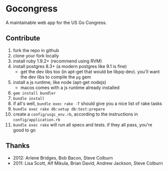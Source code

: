 Gocongress
==========

A maintainable web app for the US Go Congress.

Contribute
---------

1. fork the repo in github
1. clone your fork locally
1. install ruby 1.9.2+ (recommend using RVM)
1. install postgres 8.3+ (a modern postgres like 9.1 is fine)
    - get the dev libs too (in apt-get that would be libpq-dev).
      you'll want the dev libs to compile the `pg` gem
1. install a js runtime, like node (apt-get nodejs)
    - macos comes with a js runtime already installed
1. `gem install bundler`
1. `bundle install`
1. if all's well, `bundle exec rake -T` should give you a nice
   list of rake tasks
1. `bundle exec rake db:setup db:test:prepare`
1. create a `config/usgc_env.rb`, according to the
   instructions in `config/application.rb`
1. `bundle exec rake` will run all specs and tests.  if they
   all pass, you're good to go

Thanks
------

* 2012: Arlene Bridges, Bob Bacon, Steve Colburn
* 2011: Lisa Scott, Alf Mikula, Brian David, Andrew Jackson, Steve Colburn
